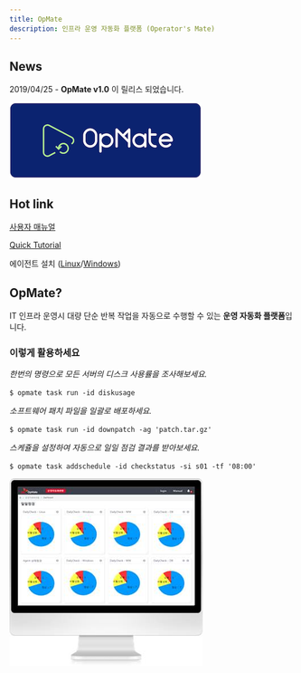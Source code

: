 ```yaml
---
title: OpMate
description: 인프라 운영 자동화 플랫폼 (Operator's Mate)
---
```


## News

2019/04/25 - **OpMate v1.0** 이 릴리스 되었습니다.

![Alt text](/img/logo-blue-small.png)

## Hot link

[사용자 매뉴얼](/document/Overview.md)

[Quick Tutorial](/document/QuickTutorial.md)

에이전트 설치 ([Linux](/document/InstallAgentLinux.md)/[Windows](/document/InstallAgentWindows.md))

## OpMate?

IT 인프라 운영시 대량 단순 반복 작업을 자동으로 수행할 수 있는 **운영 자동화 플랫폼**입니다.

### 이렇게 활용하세요

*한번의 명령으로 모든 서버의 디스크 사용률을 조사해보세요.*

`$ opmate task run -id diskusage`

*소프트웨어 패치 파일을 일괄로 배포하세요.*

`$ opmate task run -id downpatch -ag 'patch.tar.gz'`

*스케쥴을 설정하여 자동으로 일일 점검 결과를 받아보세요.*

`$ opmate task addschedule -id checkstatus -si s01 -tf '08:00'`

![Alt text](/img/dashboard.jpg)
